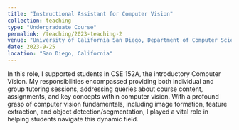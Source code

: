 ```yaml
---
title: "Instructional Assistant for Computer Vision"
collection: teaching
type: "Undergraduate Course"
permalink: /teaching/2023-teaching-2
venue: "University of California San Diego, Department of Computer Science Engineering"
date: 2023-9-25
location: "San Diego, California"
---
```


In this role, I supported students in CSE 152A, the introductory Computer Vision. My responsibilities encompassed providing both individual and group tutoring sessions, addressing queries about course content, assignments, and key concepts within computer vision. With a profound grasp of computer vision fundamentals, including image formation, feature extraction, and object detection/segmentation, I played a vital role in helping students navigate this dynamic field.